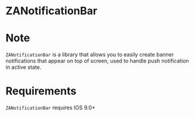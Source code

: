 # ZANotificationBar

# Note
`ZANotificationBar` is a library that allows you to easily create banner notifications that appear on top of screen, used to handle push notification in active state.

# Requirements
`ZANotificationBar` requires IOS 9.0+

